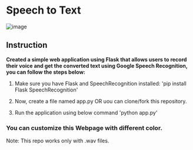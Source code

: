 # Speech to Text
![image](https://github.com/harshadap30/google-speech-to-text/assets/96073832/15fe0bc7-9846-4e4c-89e2-f8d065959e15)

## Instruction
**Created a simple web application using Flask that allows users to record their voice and get the converted text using Google Speech Recognition, you can follow the steps below:** 
1. Make sure you have Flask and SpeechRecognition installed:
   'pip install Flask SpeechRecognition'

2. Now, create a file named app.py OR uou can clone/fork this repository.
3. Run the application using below command
   'python app.py'

### You can customize this Webpage with different color.

Note: This repo works only with .wav files.

